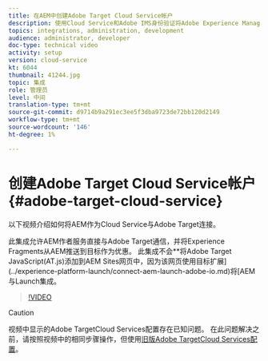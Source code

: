 ```yaml
---
title: 在AEM中创建Adobe Target Cloud Service帐户
description: 使用Cloud Service和Adobe IMS身份验证将Adobe Experience Manager作为Cloud Service与Adobe Target集成。
topics: integrations, administration, development
audience: administrator, developer
doc-type: technical video
activity: setup
version: cloud-service
kt: 6044
thumbnail: 41244.jpg
topic: 集成
role: 管理员
level: 中间
translation-type: tm+mt
source-git-commit: d9714b9a291ec3ee5f3dba9723de72bb120d2149
workflow-type: tm+mt
source-wordcount: '146'
ht-degree: 1%

---
```



# 创建Adobe Target Cloud Service帐户{#adobe-target-cloud-service}

以下视频介绍如何将AEM作为Cloud Service与Adobe Target连接。

此集成允许AEM作者服务直接与Adobe Target通信，并将Experience Fragments从AEM推送到目标作为优惠。  此集成不会&#x200B;**&#x200B;将Adobe Target JavaScript(AT.js)添加到AEM Sites网页中，因为该网页使用目标扩展](../experience-platform-launch/connect-aem-launch-adobe-io.md)将[AEM与Launch集成。

>[!VIDEO](https://video.tv.adobe.com/v/41244?quality=12&learn=on)

>[!CAUTION]
>
>视频中显示的Adobe TargetCloud Services配置存在已知问题。 在此问题解决之前，请按照视频中的相同步骤操作，但使用[旧版Adobe TargetCloud Services配置](https://docs.adobe.com/content/help/en/experience-manager-learn/aem-target-tutorial/aem-target-implementation/using-aem-cloud-services.html)。

